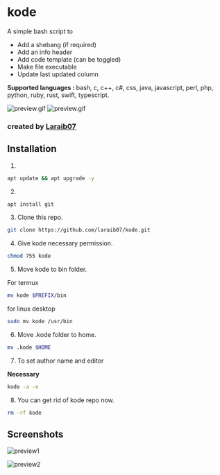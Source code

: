 # kode

A simple bash script to 

* Add a shebang (if required)
* Add an info header
* Add code template (can be toggled) 
* Make file executable
* Update last updated column


**Supported languages :**
bash, c, c++, c#, css, java,
javascript, perl, php, python,
ruby, rust, swift, typescript.

![preview.gif](https://raw.githubusercontent.com/laraib07/kode/master/preview/preview.gif)
![preview.gif](https://raw.githubusercontent.com/laraib07/kode/master/preview/preview2.gif)

### created by [Laraib07](https://github.com/laraib07)

## Installation
1.
```bash
apt update && apt upgrade -y
```

2.
```bash
apt install git
```

3. Clone this repo.
```bash
git clone https://github.com/laraib07/kode.git
```

4. Give kode necessary permission.

```bash
chmod 755 kode
```

5. Move kode to bin folder.

For termux
```bash
mv kode $PREFIX/bin
```

for linux desktop
```bash
sudo mv kode /usr/bin
```

6. Move .kode folder to home.
```bash
mv .kode $HOME
```

7. To set author name and editor

**Necessary**

```bash
kode -a -e
```

8. You can get rid of kode repo now.

```bash
rm -rf kode
```

## Screenshots

![preview1](https://raw.githubusercontent.com/laraib07/kode/master/preview/preview1.png)

![preview2](https://raw.githubusercontent.com/laraib07/kode/master/preview/preview2.png)

